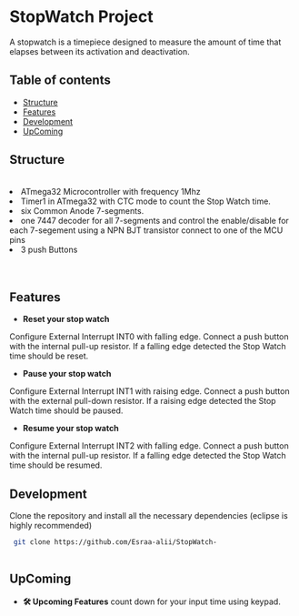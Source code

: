 # StopWatch Project






<!-- <p align="center"><img src=" src/assets/DroopyHome.jpg" alt="Droopy" width="500" align="center"/></p> -->

A stopwatch is a timepiece designed to measure the amount of time that elapses between its activation and deactivation.
<br>





## Table of contents

* [Structure](#structure)
* [Features](#features)
* [Development](#development)
* [UpComing](#upcoming)


## Structure

   <br>
            <li>ATmega32 Microcontroller with frequency 1Mhz</li> 
            <li>Timer1 in ATmega32 with CTC mode to count the Stop Watch time.</li>
            <li>six Common Anode 7-segments.</li>
            <li>one 7447 decoder for all 7-segments and control the enable/disable for each 7-segement using a NPN BJT transistor connect to one of the MCU pins</li>
            <li>3 push Buttons</li> 
            <br><br>

## Features
* **Reset your stop watch**

 Configure External Interrupt INT0 with falling edge. Connect a push button with the
internal pull-up resistor. If a falling edge detected the Stop Watch time should be
reset. 


* **Pause your stop watch**

Configure External Interrupt INT1 with raising edge. Connect a push button with the
external pull-down resistor. If a raising edge detected the Stop Watch time should be
paused.

* **Resume your stop watch**

Configure External Interrupt INT2 with falling edge. Connect a push button with the
internal pull-up resistor. If a falling edge detected the Stop Watch time should be
resumed.

## Development

Clone the repository and install all the necessary dependencies (eclipse is highly recommended)

```sh
 git clone https://github.com/Esraa-alii/StopWatch-
 
```


## UpComing 
* **🛠 Upcoming Features**
count down for your input time using keypad.




